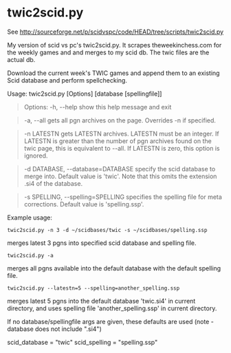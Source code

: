 twic2scid.py
============

See http://sourceforge.net/p/scidvspc/code/HEAD/tree/scripts/twic2scid.py

My version of scid vs pc's twic2scid.py. It scrapes theweekinchess.com for the
weekly games and and merges to my scid db. The twic files are the actual db.

Download the current week's TWIC games and append them to an existing
Scid database and perform spellchecking.

Usage: twic2scid.py [Options] [database [spellingfile]]

> Options:
>   -h, --help  show this help message and exit
>

>   -a, --all   gets all pgn archives on the page. Overrides -n if specified.


>   -n LATESTN  gets LATESTN archives. LATESTN must be an integer. If LATESTN is
>               greater than the number of pgn archives found on the twic page,
>               this is equivalent to --all. If LATESTN is zero, this option is
>               ignored.


>   -d DATABASE, --database=DATABASE
>               specify the scid database to merge into. Default value
>               is 'twic'. Note that this omits the extension .si4 of
>               the database.


>   -s SPELLING, --spelling=SPELLING
>                specifies the spelling file for meta corrections.
>                Default value is 'spelling.ssp'.


Example usage:

    twic2scid.py -n 3 -d ~/scidbases/twic -s ~/scidbases/spelling.ssp
merges latest 3 pgns into specified scid database and spelling file.

    twic2scid.py -a
merges all pgns available into the default database with the default spelling file.

    twic2scid.py --latestn=5 --spelling=another_spelling.ssp
merges latest 5 pgns into the default database 'twic.si4' in current directory, and uses spelling file 'another_spelling.ssp' in current directory.


If no database/spellingfile args are given, these defaults are used (note -
database does not include ".si4")

scid_database = "twic"
scid_spelling = "spelling.ssp"

